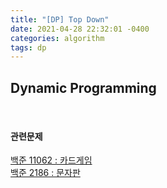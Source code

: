 ```yaml
---
title: "[DP] Top Down"
date: 2021-04-28 22:32:01 -0400
categories: algorithm
tags: dp
---
```


## Dynamic Programming

<br>

#### 관련문제
[백준 11062 : 카드게임](https://www.acmicpc.net/problem/11062)  
[백준 2186 : 문자판](https://www.acmicpc.net/problem/2186)  

<br>
<br>
<br>